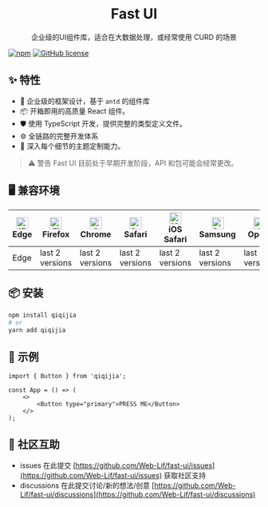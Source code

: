 <h1 align="center">Fast UI</h1>

<div align="center">
    企业级的UI组件库，适合在大数据处理，或经常使用 CURD 的场景
</div>

[![npm](https://img.shields.io/npm/v/@weblif/fast-ui)](https://www.npmjs.com/package/@weblif/fast-ui) [![GitHub license](https://img.shields.io/github/license/Web-Lif/fast-ui)](https://github.com/Web-Lif/fast-ui/blob/canary/LICENSE)

## ✨ 特性

-   🌈 企业级的框架设计，基于 `antd` 的组件库
-   📦 开箱即用的高质量 React 组件。
-   🛡 使用 TypeScript 开发，提供完整的类型定义文件。
-   ⚙️ 全链路的完整开发体系
-   🎨 深入每个细节的主题定制能力。

> ⚠️ 警告 Fast UI 目前处于早期开发阶段，API 和包可能会经常更改。

## 🖥 兼容环境

| [<img src="https://raw.githubusercontent.com/alrra/browser-logos/master/src/edge/edge_48x48.png" alt="IE / Edge" width="24px" height="24px" />](http://godban.github.io/browsers-support-badges/)<br/>Edge | [<img src="https://raw.githubusercontent.com/alrra/browser-logos/master/src/firefox/firefox_48x48.png" alt="Firefox" width="24px" height="24px" />](http://godban.github.io/browsers-support-badges/)<br/>Firefox | [<img src="https://raw.githubusercontent.com/alrra/browser-logos/master/src/chrome/chrome_48x48.png" alt="Chrome" width="24px" height="24px" />](http://godban.github.io/browsers-support-badges/)<br/>Chrome | [<img src="https://raw.githubusercontent.com/alrra/browser-logos/master/src/safari/safari_48x48.png" alt="Safari" width="24px" height="24px" />](http://godban.github.io/browsers-support-badges/)<br/>Safari | [<img src="https://raw.githubusercontent.com/alrra/browser-logos/master/src/safari-ios/safari-ios_48x48.png" alt="iOS Safari" width="24px" height="24px" />](http://godban.github.io/browsers-support-badges/)<br/>iOS Safari | [<img src="https://raw.githubusercontent.com/alrra/browser-logos/master/src/samsung-internet/samsung-internet_48x48.png" alt="Samsung" width="24px" height="24px" />](http://godban.github.io/browsers-support-badges/)<br/>Samsung | [<img src="https://raw.githubusercontent.com/alrra/browser-logos/master/src/opera/opera_48x48.png" alt="Opera" width="24px" height="24px" />](http://godban.github.io/browsers-support-badges/)<br/>Opera |
| --- | --- | --- | --- | --- | --- | --- |
| Edge | last 2 versions | last 2 versions | last 2 versions | last 2 versions | last 2 versions | last 2 versions |

## 📦 安装

```bash
npm install qiqijia
# or
yarn add qiqijia
```

## 🔨 示例

```tsx
import { Button } from 'qiqijia';

const App = () => (
    <>
        <Button type="primary">PRESS ME</Button>
    </>
);
```

## 👥 社区互助

-   issues 在此提交 [https://github.com/Web-Lif/fast-ui/issues](https://github.com/Web-Lif/fast-ui/issues) 获取社区支持
-   discussions 在此提交讨论/新的想法/创意 [https://github.com/Web-Lif/fast-ui/discussions](https://github.com/Web-Lif/fast-ui/discussions)
